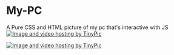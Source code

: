 # My-PC


A Pure CSS and HTML picture of my pc that's interactive with JS
<a href="http://tinypic.com?ref=11rfapt" target="_blank"><img src="http://i68.tinypic.com/11rfapt.png" border="0" alt="Image and video hosting by TinyPic"></a>

<a href="http://tinypic.com?ref=14e6yi8" target="_blank"><img src="http://i63.tinypic.com/14e6yi8.jpg" border="0" alt="Image and video hosting by TinyPic" style=""></a>
